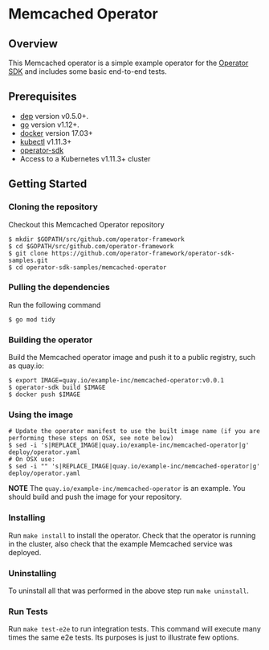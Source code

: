 # Memcached Operator

## Overview

This Memcached operator is a simple example operator for the [Operator SDK][operator_sdk] and includes some basic end-to-end tests.

## Prerequisites

- [dep][dep_tool] version v0.5.0+.
- [go][go_tool] version v1.12+.
- [docker][docker_tool] version 17.03+
- [kubectl][kubectl_tool] v1.11.3+
- [operator-sdk][operator_install]
- Access to a Kubernetes v1.11.3+ cluster

## Getting Started

### Cloning the repository

Checkout this Memcached Operator repository

```
$ mkdir $GOPATH/src/github.com/operator-framework
$ cd $GOPATH/src/github.com/operator-framework
$ git clone https://github.com/operator-framework/operator-sdk-samples.git
$ cd operator-sdk-samples/memcached-operator
```
### Pulling the dependencies

Run the following command

```
$ go mod tidy
```

### Building the operator

Build the Memcached operator image and push it to a public registry, such as quay.io:

```
$ export IMAGE=quay.io/example-inc/memcached-operator:v0.0.1
$ operator-sdk build $IMAGE
$ docker push $IMAGE
```

### Using the image

```
# Update the operator manifest to use the built image name (if you are performing these steps on OSX, see note below)
$ sed -i 's|REPLACE_IMAGE|quay.io/example-inc/memcached-operator|g' deploy/operator.yaml
# On OSX use:
$ sed -i "" 's|REPLACE_IMAGE|quay.io/example-inc/memcached-operator|g' deploy/operator.yaml
```

**NOTE** The `quay.io/example-inc/memcached-operator` is an example. You should build and push the image for your repository. 

### Installing

Run `make install` to install the operator. Check that the operator is running in the cluster, also check that the example Memcached service was deployed.

### Uninstalling 

To uninstall all that was performed in the above step run `make uninstall`.

[dep_tool]:https://golang.github.io/dep/docs/installation.html
[go_tool]:https://golang.org/dl/
[kubectl_tool]:https://kubernetes.io/docs/tasks/tools/install-kubectl/
[docker_tool]:https://docs.docker.com/install/
[operator_sdk]:https://github.com/operator-framework/operator-sdk
[operator_install]:https://github.com/operator-framework/operator-sdk/blob/master/doc/user/install-operator-sdk.md

### Run Tests

Run `make test-e2e` to run integration tests. This command will execute many times the same e2e tests. Its purposes is just to illustrate few options.